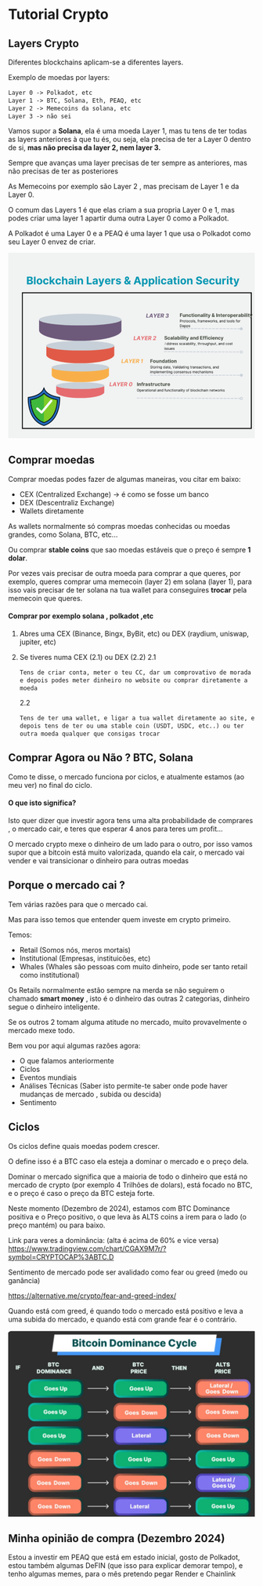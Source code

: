 # Tutorial Crypto

## Layers Crypto

Diferentes blockchains aplicam-se a diferentes layers.

Exemplo de moedas por layers:

```
Layer 0 -> Polkadot, etc
Layer 1 -> BTC, Solana, Eth, PEAQ, etc 
Layer 2 -> Memecoins da solana, etc 
Layer 3 -> não sei 
```

Vamos supor a **Solana**, ela é uma moeda Layer 1, mas tu tens de ter todas as layers anteriores à que tu és, ou seja, ela precisa de ter a Layer 0 dentro de si, **mas não precisa da layer 2, nem layer 3.** 

Sempre que avanças uma layer precisas de ter sempre as anteriores, mas não precisas de ter as posteriores

As Memecoins por exemplo são Layer 2 , mas precisam de Layer 1 e da Layer 0.

O comum das Layers 1 é que elas criam a sua propria Layer 0 e 1, mas podes criar uma layer 1 apartir duma outra Layer 0 como a Polkadot.

A Polkadot é uma Layer 0 e a PEAQ é uma layer 1 que usa o Polkadot como seu Layer 0 envez de criar.

![alt text](layers.png)

## Comprar moedas

Comprar moedas podes fazer de algumas maneiras, vou citar em baixo:

- CEX (Centralized Exchange)  -> é como se fosse um banco
- DEX (Descentraliz Exchange)
- Wallets diretamente


As wallets normalmente só compras moedas conhecidas ou moedas grandes, como Solana, BTC, etc...

Ou comprar **stable coins** que sao moedas estáveis que o preço é sempre **1 dolar**.

Por vezes vais precisar de outra moeda para comprar a que queres, por exemplo, queres comprar uma memecoin (layer 2) em solana (layer 1), para isso vais precisar de ter solana na tua wallet para conseguires **trocar** pela memecoin que queres.

#### Comprar por exemplo solana , polkadot ,etc

1. Abres uma CEX (Binance, Bingx, ByBit, etc) ou DEX (raydium, uniswap, jupiter, etc)

2. Se tiveres numa CEX (2.1) ou DEX (2.2)
    2.1

       Tens de criar conta, meter o teu CC, dar um comprovativo de morada e depois podes meter dinheiro no website ou comprar diretamente a moeda
    
    2.2 
    
       Tens de ter uma wallet, e ligar a tua wallet diretamente ao site, e depois tens de ter ou uma stable coin (USDT, USDC, etc..) ou ter outra moeda qualquer que consigas trocar

## Comprar Agora ou Não ? BTC, Solana

Como te disse, o mercado funciona por ciclos, e atualmente estamos (ao meu ver) no final do ciclo.

#### O que isto significa?
Isto quer dizer que investir agora tens uma alta probabilidade de comprares , o mercado cair, e teres que esperar 4 anos para teres um profit...

O mercado crypto mexe o dinheiro de um lado para o outro, por isso vamos supor que a bitcoin está muito valorizada, quando ela cair, o mercado vai vender e vai transicionar o dinheiro para outras moedas



## Porque o mercado cai ?

Tem várias razões para que o mercado cai.

Mas para isso temos que entender quem investe em crypto primeiro.

Temos: 
- Retail (Somos nós, meros mortais)
- Institutional (Empresas, instituicões, etc)
- Whales (Whales são pessoas com muito dinheiro, pode ser tanto retail como institutional)

Os Retails normalmente estão sempre na merda se não seguirem o chamado **smart money** , isto é o dinheiro das outras 2 categorias, dinheiro segue o dinheiro inteligente.

Se os outros 2 tomam alguma atitude no mercado, muito provavelmente o mercado mexe todo.


Bem vou por aqui algumas razões agora:
- O que falamos anteriormente
- Ciclos 
- Eventos mundiais
- Análises Técnicas (Saber isto permite-te saber onde pode haver mudanças de mercado , subida ou descida)
- Sentimento



## Ciclos

Os ciclos define quais moedas podem crescer.

O define isso é a BTC caso ela esteja a dominar o mercado e o preço dela.

Dominar o mercado significa que a maioria de todo o dinheiro que está no mercado de crypto (por exemplo 4 Trilhões de dolars), está focado no BTC, e o preço é caso o preço da BTC esteja forte.

Neste momento (Dezembro de 2024), estamos com BTC Dominance positiva e o Preço positivo, o que leva às ALTS coins a irem para o lado (o preço mantém) ou para baixo.

Link para veres a dominância: (alta é acima de 60% e vice versa)
https://www.tradingview.com/chart/CGAX9M7r/?symbol=CRYPTOCAP%3ABTC.D


Sentimento de mercado pode ser avalidado como fear ou greed (medo ou ganância)

https://alternative.me/crypto/fear-and-greed-index/

Quando está com greed, é quando todo o mercado está positivo e leva a uma subida do mercado, e quando está com grande fear é o contrário.


![alt text](ciclos.jpeg)



## Minha opinião de compra (Dezembro 2024)

Estou a investir em PEAQ que está em estado inicial, gosto de Polkadot, estou também algumas DeFIN (que isso para explicar demorar tempo), e tenho algumas memes, para o mês pretendo pegar Render e Chainlink